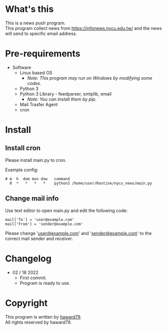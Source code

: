 # What's this
This is a news push program.  
This program collect news from https://infonews.nycu.edu.tw/ and the news will send to specific email address.

# Pre-requirements

- Software
  - Linux based OS
    - *Note: This program may run on Windows by modifying some codes.*
  - Python 3
  - Python 3 Library - feedparser, smtplib, email
    - *Note: You can install them by pip.*
  - Mail Trasfer Agent
  - cron

# Install

## Install cron
Please install main.py to cron.

Example config:
```
# m  h  dom mon dow   command
  0  *   *   *   *    python3 /home/user/Routine/nycu_news/main.py
```

## Change mail info
Use text editor to open main.py and edit the following code:
```
mail['To'] = 'user@example.com'
mail['From'] = 'sender@example.com'
```
Please change 'user@example.com' and 'sender@example.com' to the correct mail sender and receiver.


# Changelog
- 02 / 18 2022
  - First commit.
  - Program is ready to use.

# Copyright
This program is written by [haward79](https://www.haward79.tw/).  
All rights reserved by haward79.

